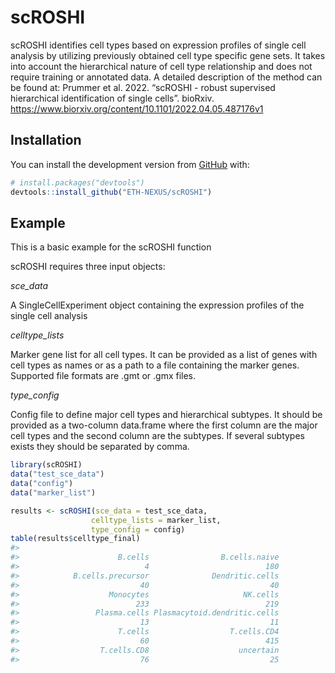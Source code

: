 
<!-- README.md is generated from README.Rmd. Please edit that file -->

# scROSHI

<!-- badges: start -->
<!-- badges: end -->

scROSHI identifies cell types based on expression profiles of single
cell analysis by utilizing previously obtained cell type specific gene
sets. It takes into account the hierarchical nature of cell type
relationship and does not require training or annotated data. A detailed
description of the method can be found at: Prummer et al. 2022.
“scROSHI - robust supervised hierarchical identification of single
cells”. bioRxiv.
<https://www.biorxiv.org/content/10.1101/2022.04.05.487176v1>

## Installation

You can install the development version from
[GitHub](https://github.com/) with:

``` r
# install.packages("devtools")
devtools::install_github("ETH-NEXUS/scROSHI")
```

## Example

This is a basic example for the scROSHI function

scROSHI requires three input objects:

*sce_data*

A SingleCellExperiment object containing the expression profiles of the
single cell analysis

*celltype_lists*

Marker gene list for all cell types. It can be provided as a list of
genes with cell types as names or as a path to a file containing the
marker genes. Supported file formats are .gmt or .gmx files.

*type_config*

Config file to define major cell types and hierarchical subtypes. It
should be provided as a two-column data.frame where the first column are
the major cell types and the second column are the subtypes. If several
subtypes exists they should be separated by comma.

``` r
library(scROSHI)
data("test_sce_data")
data("config")
data("marker_list")

results <- scROSHI(sce_data = test_sce_data,
                  celltype_lists = marker_list,
                  type_config = config)
table(results$celltype_final)
#> 
#>                      B.cells                B.cells.naive 
#>                            4                          180 
#>            B.cells.precursor              Dendritic.cells 
#>                           40                           40 
#>                    Monocytes                     NK.cells 
#>                          233                          219 
#>                 Plasma.cells Plasmacytoid.dendritic.cells 
#>                           13                           11 
#>                      T.cells                  T.cells.CD4 
#>                           60                          415 
#>                  T.cells.CD8                    uncertain 
#>                           76                           25
```
